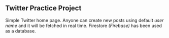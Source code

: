 ## Twitter Practice Project

Simple Twitter home page. Anyone can create new posts using default _user name_ and it will be fetched in real time. Firestore _(Firebase)_ has been used as a database.
